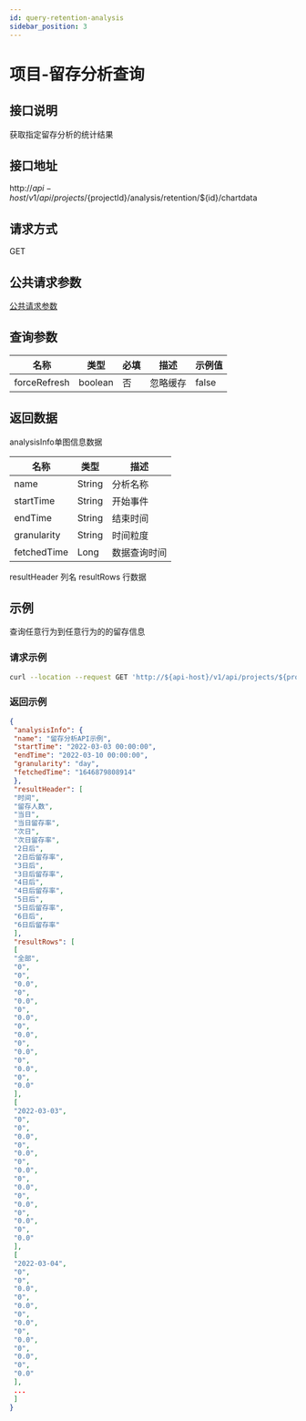 ```yaml
---
id: query-retention-analysis
sidebar_position: 3
---
```

# 项目-留存分析查询

## 接口说明 
获取指定留存分析的统计结果 
## 接口地址 
http://${api-host}/v1/api/projects/${projectId}/analysis/retention/${id}/chartdata 
## 请求方式 
GET 
## 公共请求参数 
[公共请求参数](https://docs.growingio.com/op-help/docs/2.6/developer-manual/open-api#%E5%85%AC%E5%85%B1%E8%AF%B7%E6%B1%82%E5%8F%82%E6%95%B0)
## 查询参数 
| 名称  | 类型  | 必填  | 描述  | 示例值  |
| --- | --- | --- | --- | --- |
| forceRefresh  | boolean  | 否  | 忽略缓存  | false  |

## 返回数据 
analysisInfo单图信息数据 

| **名称** | **类型** | **描述** |
| --- | --- | --- |
| name  | String  | 分析名称  |
| startTime  | String  | 开始事件  |
| endTime  | String  | 结束时间  |
| granularity  | String  | 时间粒度  |
| fetchedTime  | Long  | 数据查询时间  |

resultHeader 列名 
resultRows 行数据 
## 示例 
查询任意行为到任意行为的的留存信息 
### 请求示例
```bash
curl --location --request GET 'http://${api-host}/v1/api/projects/${projectId}/analysis/retention/${id}/chartdata?forceRefresh=false' \ --header 'Authorization: Bearer bbe40b12-96a5-459d-819d-feea0d9f85b5' 
```

### 返回示例
```json
{ 
 "analysisInfo": { 
 "name": "留存分析API示例", 
 "startTime": "2022-03-03 00:00:00", 
 "endTime": "2022-03-10 00:00:00", 
 "granularity": "day", 
 "fetchedTime": "1646879808914" 
 }, 
 "resultHeader": [ 
 "时间", 
 "留存人数", 
 "当日", 
 "当日留存率", 
 "次日", 
 "次日留存率", 
 "2日后", 
 "2日后留存率", 
 "3日后", 
 "3日后留存率", 
 "4日后", 
 "4日后留存率", 
 "5日后", 
 "5日后留存率", 
 "6日后", 
 "6日后留存率" 
 ], 
 "resultRows": [ 
 [ 
 "全部", 
 "0", 
 "0", 
 "0.0", 
 "0", 
 "0.0", 
 "0", 
 "0.0", 
 "0", 
 "0.0", 
 "0", 
 "0.0", 
 "0", 
 "0.0", 
 "0", 
 "0.0" 
 ], 
 [ 
 "2022-03-03", 
 "0", 
 "0", 
 "0.0", 
 "0", 
 "0.0", 
 "0", 
 "0.0", 
 "0", 
 "0.0", 
 "0", 
 "0.0", 
 "0", 
 "0.0", 
 "0", 
 "0.0" 
 ], 
 [ 
 "2022-03-04", 
 "0", 
 "0", 
 "0.0", 
 "0", 
 "0.0", 
 "0", 
 "0.0", 
 "0", 
 "0.0", 
 "0", 
 "0.0", 
 "0", 
 "0.0" 
 ], 
 ... 
 ] 
}
```
